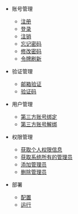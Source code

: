 <!-- 侧边栏 -->

* 账号管理

    * [注册](/api/account/register)
    * [登录](/api/account/login)
    * [注销](/api/account/logout)
    * [忘记密码](/api/account/reset_pwd)
    * [修改密码](/api/account/change_pwd)
    * [令牌刷新](/api/account/token)

* 验证管理

    * [邮箱验证](/api/verify/email)
    * [验证码](/api/verify/captcha)

* 用户管理

    * [第三方账号绑定](/api/user/oauth/bind)
    * [第三方账号解绑](/api/user/oauth/untie)

* 权限管理

    * [获取个人权限信息](/api/permission/info)
    * [获取系统所有的管理员](/api/permission/query)
    * [添加管理员](/api/permission/add)
    * [删除管理员](/api/permission/delete)


<!-- * 日志管理
    * [Bug](/api/logger/bug) -->


<!-- * 设备管理
    * [添加设备](/)
    * [删除设备](/)
    * [获取设备列表](/)  -->

* 部署
 
    * [配置](/api/deploy/config)
    * [运行](/api/deploy/run)
